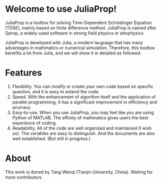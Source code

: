 # Welcome to use JuliaProp!

JuliaProp is a toolbox for solving Time-Dependent Schrödinger Equation (TDSE), mainly based on finite difference method. JuliaProp is named after Qprop, a widely-used software in strong field physics or attophysics.

JuliaProp is developed with Julia, a modern lauguage that has many advantages in mathmatics or numerical simulation. Therefore, this toolbox benefits a lot from Julia, and we will show it in detailed as followed.

# Features
1. Flexibility. You can modify or create your own code based on specific question, and it is easy to extend the code.
2. Speed. With the enhancement of algorithm itself and the application of parallel programming, it has a significant improvement in efficiency and acurracy.
3. Easy-to-use. When you use JuliaProp, you may feel like you are using Python of MATLAB. The affinity of mathmatics gives users the best experience of coding.
4. Readability. All of the code are well organized and maintained (I wish so). The variables are easy to distinguish. And the documents are also well established. (But still in progress.)


# About
This work is doned by Tang Wenqi (Tianjin University, China). Waiting for more contributors.
